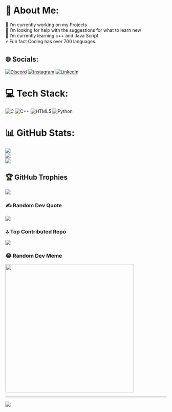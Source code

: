 # 💫 About Me:
🔭 I’m currently working on my Projects<br>🤝 I’m looking for help with the suggestions for what to learn new<br>🌱 I’m currently learning c++ and Java Script<br>⚡ Fun fact Coding has over 700 languages.


## 🌐 Socials:
[![Discord](https://img.shields.io/badge/Discord-%237289DA.svg?logo=discord&logoColor=white)](https://discord.gg/mr._phantom) [![Instagram](https://img.shields.io/badge/Instagram-%23E4405F.svg?logo=Instagram&logoColor=white)](https://instagram.com/i_am_arun_00) [![LinkedIn](https://img.shields.io/badge/LinkedIn-%230077B5.svg?logo=linkedin&logoColor=white)](https://www.linkedin.com/in/arun-garg-738011295?utm_source=share&utm_campaign=share_via&utm_content=profile&utm_medium=android_app) 

# 💻 Tech Stack:
![C](https://img.shields.io/badge/c-%2300599C.svg?style=for-the-badge&logo=c&logoColor=white) ![C++](https://img.shields.io/badge/c++-%2300599C.svg?style=for-the-badge&logo=c%2B%2B&logoColor=white) ![HTML5](https://img.shields.io/badge/html5-%23E34F26.svg?style=for-the-badge&logo=html5&logoColor=white) ![Python](https://img.shields.io/badge/python-3670A0?style=for-the-badge&logo=python&logoColor=ffdd54)
# 📊 GitHub Stats:
![](https://github-readme-stats.vercel.app/api?username=Mr-Phantomm&theme=dark&hide_border=false&include_all_commits=true&count_private=true)<br/>
![](https://github-readme-streak-stats.herokuapp.com/?user=Mr-Phantomm&theme=dark&hide_border=false)<br/>
![](https://github-readme-stats.vercel.app/api/top-langs/?username=Mr-Phantomm&theme=dark&hide_border=false&include_all_commits=true&count_private=true&layout=compact)

## 🏆 GitHub Trophies
![](https://github-profile-trophy.vercel.app/?username=Mr-Phantomm&theme=radical&no-frame=false&no-bg=false&margin-w=4)

### ✍️ Random Dev Quote
![](https://quotes-github-readme.vercel.app/api?type=horizontal&theme=tokyonight)

### 🔝 Top Contributed Repo
![](https://github-contributor-stats.vercel.app/api?username=Mr-Phantomm&limit=5&theme=dark&combine_all_yearly_contributions=true)

### 😂 Random Dev Meme
<img src='https://randommeme-five.vercel.app/' style="height: 400px;"/>

---
[![](https://visitcount.itsvg.in/api?id=Mr-Phantomm&icon=7&color=0)](https://visitcount.itsvg.in)

<!-- Proudly created with GPRM ( https://gprm.itsvg.in ) -->

